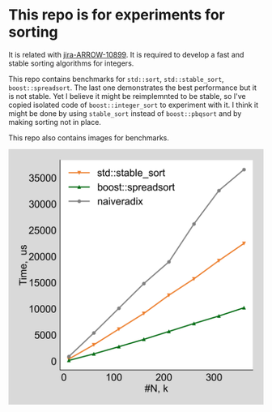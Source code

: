 # This repo is for experiments for sorting

It is related with [jira-ARROW-10899](https://issues.apache.org/jira/browse/ARROW-10899).
It is required to develop a fast and stable sorting algorithms for integers.

This repo contains benchmarks for `std::sort`, `std::stable_sort`, `boost::spreadsort`.
The last one demonstrates the best performance but it is not stable.
Yet I believe it might be reimplemnted to be stable, so I've copied isolated code of `boost::integer_sort` to experiment with it.
I think it might be done by using `stable_sort` instead of `boost::pbqsort` and by making sorting not in place.

This repo also contains images for benchmarks.

![uniform distribution, whole range](scripts/imgs/all_random_wholeRange.png)
